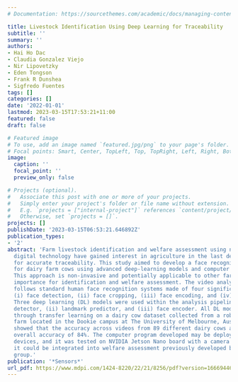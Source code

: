 ```yaml
---
# Documentation: https://sourcethemes.com/academic/docs/managing-content/

title: Livestock Identification Using Deep Learning for Traceability
subtitle: ''
summary: ''
authors:
- Hai Ho Dac
- Claudia Gonzalez Viejo
- Nir Lipovetzky
- Eden Tongson
- Frank R Dunshea
- Sigfredo Fuentes
tags: []
categories: []
date: '2022-01-01'
lastmod: 2023-03-15T17:53:21+11:00
featured: false
draft: false

# Featured image
# To use, add an image named `featured.jpg/png` to your page's folder.
# Focal points: Smart, Center, TopLeft, Top, TopRight, Left, Right, BottomLeft, Bottom, BottomRight.
image:
  caption: ''
  focal_point: ''
  preview_only: false

# Projects (optional).
#   Associate this post with one or more of your projects.
#   Simply enter your project's folder or file name without extension.
#   E.g. `projects = ["internal-project"]` references `content/project/deep-learning/index.md`.
#   Otherwise, set `projects = []`.
projects: []
publishDate: '2023-03-15T06:53:21.646892Z'
publication_types:
- '2'
abstract: 'Farm livestock identification and welfare assessment using non-invasive
  digital technology have gained interest in agriculture in the last decade, especially
  for accurate traceability. This study aimed to develop a face recognition system
  for dairy farm cows using advanced deep-learning models and computer vision techniques.
  This approach is non-invasive and potentially applicable to other farm animals of
  importance for identification and welfare assessment. The video analysis pipeline
  follows standard human face recognition systems made of four significant steps:
  (i) face detection, (ii) face cropping, (iii) face encoding, and (iv) face lookup.
  Three deep learning (DL) models were used within the analysis pipeline: (i) face
  detector, (ii) landmark predictor, and (iii) face encoder. All DL models were finetuned
  through transfer learning on a dairy cow dataset collected from a robotic dairy
  farm located in the Dookie campus at The University of Melbourne, Australia. Results
  showed that the accuracy across videos from 89 different dairy cows achieved an
  overall accuracy of 84%. The computer program developed may be deployed on edge
  devices, and it was tested on NVIDIA Jetson Nano board with a camera stream. Furthermore,
  it could be integrated into welfare assessment previously developed by our research
  group.'
publication: '*Sensors*'
url_pdf: https://www.mdpi.com/1424-8220/22/21/8256/pdf?version=1666944685
---
```


